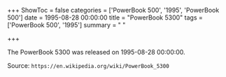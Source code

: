 +++
ShowToc = false
categories = ['PowerBook 500', '1995', 'PowerBook 500']
date = 1995-08-28 00:00:00
title = "PowerBook 5300"
tags = ['PowerBook 500', '1995']
summary = " "

+++

The PowerBook 5300 was released on 1995-08-28 00:00:00.

Source: `https://en.wikipedia.org/wiki/PowerBook_5300`
